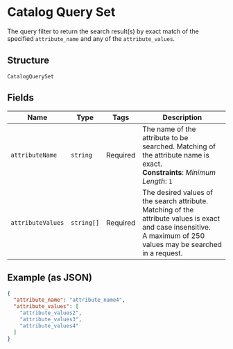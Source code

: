 
# Catalog Query Set

The query filter to return the search result(s) by exact match of the specified `attribute_name` and any of
the `attribute_values`.

## Structure

`CatalogQuerySet`

## Fields

| Name | Type | Tags | Description |
|  --- | --- | --- | --- |
| `attributeName` | `string` | Required | The name of the attribute to be searched. Matching of the attribute name is exact.<br>**Constraints**: *Minimum Length*: `1` |
| `attributeValues` | `string[]` | Required | The desired values of the search attribute. Matching of the attribute values is exact and case insensitive.<br>A maximum of 250 values may be searched in a request. |

## Example (as JSON)

```json
{
  "attribute_name": "attribute_name4",
  "attribute_values": [
    "attribute_values2",
    "attribute_values3",
    "attribute_values4"
  ]
}
```


